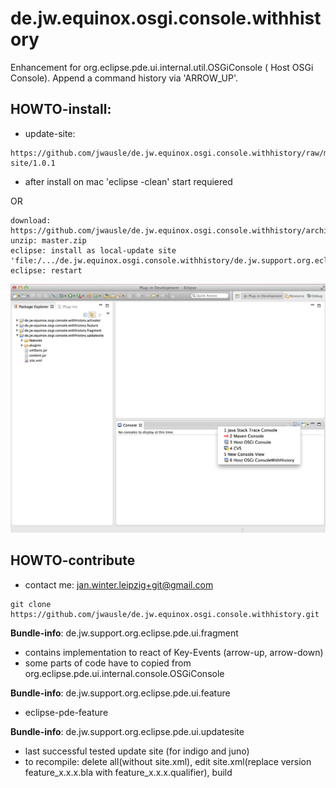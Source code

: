 de.jw.equinox.osgi.console.withhistory
======================================

Enhancement for org.eclipse.pde.ui.internal.util.OSGiConsole ( Host OSGi Console). Append a command history via 'ARROW_UP'.


## HOWTO-install:
- update-site: 

```
https://github.com/jwausle/de.jw.equinox.osgi.console.withhistory/raw/master/de.jw.support.org.eclipse.pde.ui.updatesite/update-site/1.0.1
```

- after install on mac 'eclipse -clean' start requiered 

OR

```
download: https://github.com/jwausle/de.jw.equinox.osgi.console.withhistory/archive/master.zip
unzip: master.zip
eclipse: install as local-update site 'file:/.../de.jw.equinox.osgi.console.withhistory/de.jw.support.org.eclipse.pde.ui.updatesite'
eclipse: restart 
```

![show console/select-first-arrow-down-from-console-toolbar and find 'Host OSGiConsoleWithHistory' beside 'Host OSGiConsole'](https://github.com/jwausle/de.jw.equinox.osgi.console.withhistory/raw/master/img/screenshot-successful-installation.png)

## HOWTO-contribute
- contact me: jan.winter.leipzig+git@gmail.com

```
git clone https://github.com/jwausle/de.jw.equinox.osgi.console.withhistory.git
```


**Bundle-info**: de.jw.support.org.eclipse.pde.ui.fragment
- contains implementation to react of Key-Events (arrow-up, arrow-down)
- some parts of code have to copied from org.eclipse.pde.ui.internal.console.OSGiConsole 

**Bundle-info**: de.jw.support.org.eclipse.pde.ui.feature
- eclipse-pde-feature 

**Bundle-info**: de.jw.support.org.eclipse.pde.ui.updatesite
- last successful tested update site (for indigo and juno)
- to recompile: delete all(without site.xml), edit site.xml(replace version feature_x.x.x.bla with feature_x.x.x.qualifier), build
